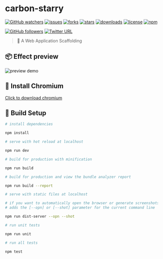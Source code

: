 # carbon-starry
[![GitHub watchers](https://img.shields.io/github/watchers/carbon-design/carbon-starry.svg)](https://github.com/carbon-design/carbon-starry)
[![issues](https://img.shields.io/github/issues/carbon-design/carbon-starry.svg)](https://github.com/carbon-design/carbon-starry)
[![forks](https://img.shields.io/github/forks/carbon-design/carbon-starry.svg)](https://github.com/carbon-design/carbon-starry)
[![stars](https://img.shields.io/github/stars/carbon-design/carbon-starry.svg)](https://github.com/carbon-design/carbon-starry)
[![downloads](https://img.shields.io/github/downloads/carbon-design/carbon-starry/total.svg)](https://github.com/carbon-design/carbon-starry)
[![license](https://img.shields.io/badge/license-MIT-blue.svg)](https://github.com/carbon-design/carbon-starry)
[![npm](https://img.shields.io/npm/v/npm.svg)](https://github.com/carbon-design/carbon-starry)


[![GitHub followers](https://img.shields.io/github/followers/OwlAford.svg?style=social&label=Follow)](https://github.com/OwlAford)
[![Twitter URL](https://img.shields.io/twitter/url/http/shields.io.svg?style=social)](https://twitter.com/Aford79872215)

>  🚀 A Web Application Scaffolding

## 📦 Effect preview

![preview demo](https://raw.githubusercontent.com/carbon-design/carbon-starry/master/preview-demo.png)

## 🐠 Install Chromium
 [Click to download chromium](https://storage.googleapis.com/chromium-browser-snapshots/Win_x64/515411/chrome-win32.zip)


## 🔌 Build Setup

``` bash
# install dependencies

npm install
```

``` bash
# serve with hot reload at localhost

npm run dev
```

``` bash
# build for production with minification

npm run build
```

``` bash
# build for production and view the bundle analyzer report

npm run build --report
```

``` bash
# serve with static files at localhost

# if you want to automatically open the browser or generate screenshots
# adds the [--opn] or [--shot] parameter for the current command line

npm run dist-server --opn --shot
```

``` bash
# run unit tests

npm run unit
```

``` bash
# run all tests

npm test
```

